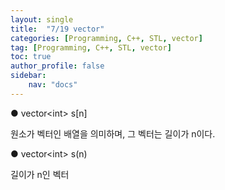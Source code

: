 ```yaml
---
layout: single
title:  "7/19 vector"
categories: [Programming, C++, STL, vector]
tag: [Programming, C++, STL, vector]
toc: true
author_profile: false
sidebar:
    nav: "docs"
---
```


● vector\<int> s[n] 

원소가 벡터인 배열을 의미하며, 그 벡터는 길이가 n이다.

● vector\<int> s(n)

길이가 n인 벡터

